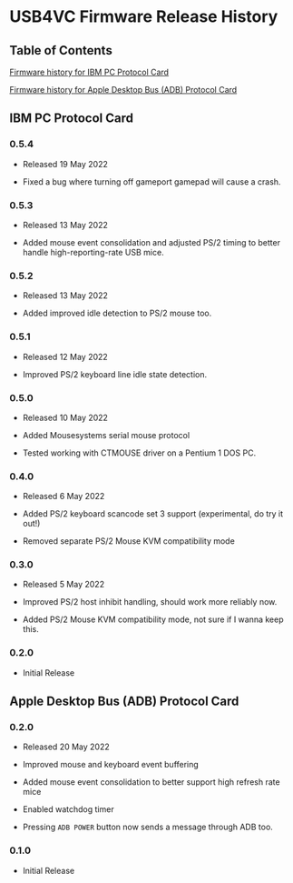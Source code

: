 # USB4VC Firmware Release History

## Table of Contents

[Firmware history for IBM PC Protocol Card](#ibm-pc-protocol-card)

[Firmware history for Apple Desktop Bus (ADB) Protocol Card](#apple-desktop-bus-adb-protocol-card)

## IBM PC Protocol Card

### 0.5.4

* Released 19 May 2022

* Fixed a bug where turning off gameport gamepad will cause a crash.

### 0.5.3

* Released 13 May 2022

* Added mouse event consolidation and adjusted PS/2 timing to better handle high-reporting-rate USB mice.

### 0.5.2

* Released 13 May 2022

* Added improved idle detection to PS/2 mouse too.

### 0.5.1

* Released 12 May 2022

* Improved PS/2 keyboard line idle state detection.

### 0.5.0

* Released 10 May 2022

* Added Mousesystems serial mouse protocol

* Tested working with CTMOUSE driver on a Pentium 1 DOS PC.

### 0.4.0

* Released 6 May 2022

* Added PS/2 keyboard scancode set 3 support (experimental, do try it out!)

* Removed separate PS/2 Mouse KVM compatibility mode

### 0.3.0

* Released 5 May 2022

* Improved PS/2 host inhibit handling, should work more reliably now.

* Added PS/2 Mouse KVM compatibility mode, not sure if I wanna keep this.

### 0.2.0

* Initial Release

## Apple Desktop Bus (ADB) Protocol Card

### 0.2.0

* Released 20 May 2022

* Improved mouse and keyboard event buffering

* Added mouse event consolidation to better support high refresh rate mice

* Enabled watchdog timer

* Pressing `ADB POWER` button now sends a message through ADB too.

### 0.1.0

* Initial Release